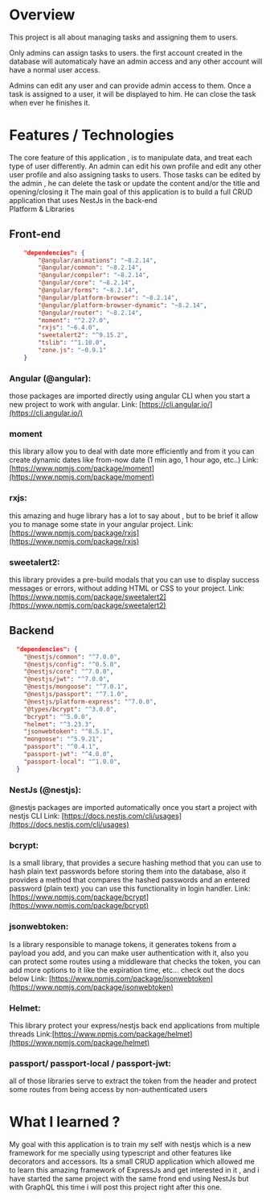 # Overview 
 This project is all about managing tasks and assigning them to users. 

Only admins can assign tasks to users. the first account created in the database will automaticaly have an admin access and any other account will have a normal user access. 

Admins can edit any user and can provide admin access to them. Once a task is assigned to a user, it will be displayed to him. He can close the task when ever he finishes it. 

# Features / Technologies 
 The core feature of this application , is to manipulate data, and treat each type of user differently. An admin can edit his own profile and edit any other user profile and also assigning tasks to users. Those tasks can be edited by the admin , he can delete the task or update the content and/or the title and  opening/closing it
The main goal of this application is to build a full CRUD application that uses NestJs in the back-end   
Platform & Libraries 
## Front-end

```json
    "dependencies": {
        "@angular/animations": "~8.2.14",
        "@angular/common": "~8.2.14",
        "@angular/compiler": "~8.2.14",
        "@angular/core": "~8.2.14",
        "@angular/forms": "~8.2.14",
        "@angular/platform-browser": "~8.2.14",
        "@angular/platform-browser-dynamic": "~8.2.14",
        "@angular/router": "~8.2.14",
        "moment": "^2.27.0",
        "rxjs": "~6.4.0",
        "sweetalert2": "^9.15.2",
        "tslib": "^1.10.0",
        "zone.js": "~0.9.1"
    }
```

### Angular (@angular):

those packages are imported directly using angular CLI when you start a new project to work with angular.
Link: [https://cli.angular.io/](https://cli.angular.io/)

### moment
this library allow you to deal with date more efficiently and from it you can create dynamic dates like from-now date (1 min ago, 1 hour ago, etc..)
Link: [https://www.npmjs.com/package/moment](https://www.npmjs.com/package/moment)

### rxjs:
this amazing and huge library has a lot to say about , but to be brief it allow you to manage some state in your angular project.
Link: [https://www.npmjs.com/package/rxjs](https://www.npmjs.com/package/rxjs)

### sweetalert2:
this library provides a pre-build modals that you can use to display success messages or errors, without adding HTML or CSS to your project.
Link: [https://www.npmjs.com/package/sweetalert2](https://www.npmjs.com/package/sweetalert2)


## Backend
```json
  "dependencies": {
    "@nestjs/common": "^7.0.0",
    "@nestjs/config": "^0.5.0",
    "@nestjs/core": "^7.0.0",
    "@nestjs/jwt": "^7.0.0",
    "@nestjs/mongoose": "^7.0.1",
    "@nestjs/passport": "^7.1.0",
    "@nestjs/platform-express": "^7.0.0",
    "@types/bcrypt": "^3.0.0",
    "bcrypt": "^5.0.0",
    "helmet": "^3.23.3",
    "jsonwebtoken": "^8.5.1",
    "mongoose": "^5.9.21",
    "passport": "^0.4.1",
    "passport-jwt": "^4.0.0",
    "passport-local": "^1.0.0",
  }
```

### NestJs (@nestjs): 
@nestjs packages are imported automatically once you start a project with nestjs CLI
Link: [https://docs.nestjs.com/cli/usages](https://docs.nestjs.com/cli/usages)

### bcrypt:
Is a small library, that provides a secure hashing method that you can use to hash plain text passwords before storing them into the database, also it provides a method that compares the hashed passwords and an entered password (plain text) 
you can use this functionality in login handler.
Link: [https://www.npmjs.com/package/bcrypt](https://www.npmjs.com/package/bcrypt)

### jsonwebtoken:
Is a library responsible to manage tokens, it generates tokens from a payload you add, and you can make user authentication
with it, also you can protect some routes using a middleware that checks the token, you can add more options to it like the expiration time, etc... check out the docs below
Link: [https://www.npmjs.com/package/jsonwebtoken](https://www.npmjs.com/package/jsonwebtoken)
 
### Helmet:
This library protect your express/nestjs back end applications from multiple threads
Link:[https://www.npmjs.com/package/helmet](https://www.npmjs.com/package/helmet)

### passport/ passport-local / passport-jwt:
all of those libraries serve to extract the token from the header and protect some routes from being access by non-authenticated users 
# What I learned ?
 My goal with this application is to train my self with nestjs which is a new framework for me specially using typescript and other features like decorators and accessors. Its a small CRUD application which allowed me to learn this amazing framework of ExpressJs and get interested in it , and i have started the same project with the same frond end using NestJs but with GraphQL this time i will post this project right after this one.